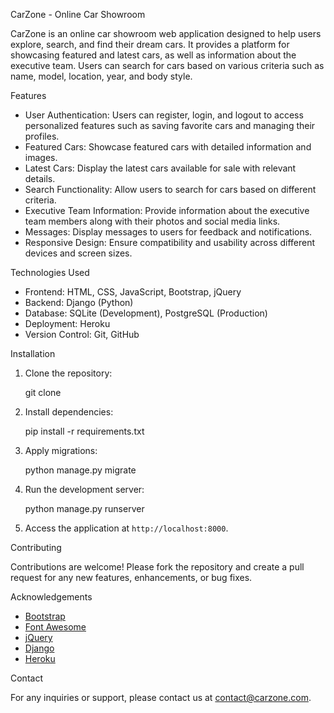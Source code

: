  CarZone - Online Car Showroom

CarZone is an online car showroom web application designed to help users explore, search, and find their dream cars. It provides a platform for showcasing featured and latest cars, as well as information about the executive team. Users can search for cars based on various criteria such as name, model, location, year, and body style.

Features

- User Authentication: Users can register, login, and logout to access personalized features such as saving favorite cars and managing their profiles.
- Featured Cars: Showcase featured cars with detailed information and images.
- Latest Cars: Display the latest cars available for sale with relevant details.
- Search Functionality: Allow users to search for cars based on different criteria.
- Executive Team Information: Provide information about the executive team members along with their photos and social media links.
- Messages: Display messages to users for feedback and notifications.
- Responsive Design: Ensure compatibility and usability across different devices and screen sizes.

Technologies Used

- Frontend: HTML, CSS, JavaScript, Bootstrap, jQuery
- Backend: Django (Python)
- Database: SQLite (Development), PostgreSQL (Production)
- Deployment: Heroku
- Version Control: Git, GitHub

 Installation

1. Clone the repository:

  
    git clone <repository-url>
    

2. Install dependencies:

    pip install -r requirements.txt
    

3. Apply migrations:

    
    python manage.py migrate
    

4. Run the development server:

    
    python manage.py runserver
   

5. Access the application at `http://localhost:8000`.

 Contributing

Contributions are welcome! Please fork the repository and create a pull request for any new features, enhancements, or bug fixes.

 Acknowledgements

- [Bootstrap](https://getbootstrap.com/)
- [Font Awesome](https://fontawesome.com/)
- [jQuery](https://jquery.com/)
- [Django](https://www.djangoproject.com/)
- [Heroku](https://www.heroku.com/)

 Contact

For any inquiries or support, please contact us at contact@carzone.com.
